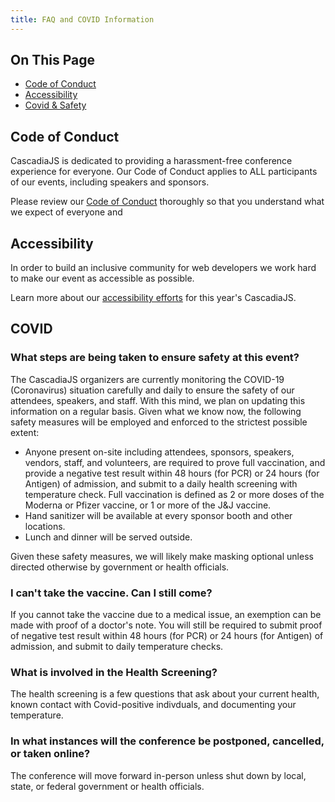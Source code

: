 ```yaml
---
title: FAQ and COVID Information
---
```

<div class="toc">
<h2>On This Page</h2>
    <ul>
        <li><a href="#code-of-conduct">Code of Conduct</a></li>
        <li><a href="#accessibility">Accessibility</a></li>
        <li><a href="#covid">Covid & Safety</a></li>
    </ul>
</div>

## Code of Conduct

CascadiaJS is dedicated to providing a harassment-free conference experience for everyone. Our Code of Conduct applies to ALL participants of our events, including speakers and sponsors.

Please review our [Code of Conduct](/code-of-conduct) thoroughly so that you understand what we expect of everyone and 


## Accessibility

In order to build an inclusive community for web developers we work hard to make our event as accessible as possible.

Learn more about our [accessibility efforts](/accessibility) for this year's CascadiaJS.

## COVID

### What steps are being taken to ensure safety at this event?

The CascadiaJS organizers are currently monitoring the COVID-19 (Coronavirus) situation carefully and daily to ensure the safety of our attendees, speakers, and staff. With this mind, we plan on updating this information on a regular basis. Given what we know now, the following safety measures will be employed and enforced to the strictest possible extent:

- Anyone present on-site including attendees, sponsors, speakers, vendors, staff, and volunteers, are required to prove full vaccination, and provide a negative test result within 48 hours (for PCR) or 24 hours (for Antigen) of admission, and submit to a daily health screening with temperature check. Full vaccination is defined as 2 or more doses of the Moderna or Pfizer vaccine, or 1 or more of the J&J vaccine.
- Hand sanitizer will be available at every sponsor booth and other locations.
- Lunch and dinner will be served outside.

Given these safety measures, we will likely make masking optional unless directed otherwise by government or health officials.

### I can't take the vaccine. Can I still come?

If you cannot take the vaccine due to a medical issue, an exemption can be made with proof of a doctor's note. You will still be required to submit proof of negative test result within 48 hours (for PCR) or 24 hours (for Antigen) of admission, and submit to daily temperature checks.

### What is involved in the Health Screening?

The health screening is a few questions that ask about your current health, known contact with Covid-positive indivduals, and documenting your temperature.

### In what instances will the conference be postponed, cancelled, or taken online?

The conference will move forward in-person unless shut down by local, state, or federal government or health officials.

